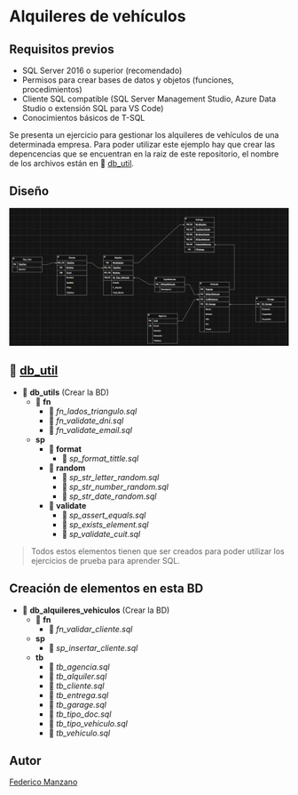 
# Alquileres de vehículos

## Requisitos previos

- SQL Server 2016 o superior (recomendado)
- Permisos para crear bases de datos y objetos (funciones, procedimientos)
- Cliente SQL compatible (SQL Server Management Studio, Azure Data Studio o extensión SQL para VS Code)
- Conocimientos básicos de T-SQL

Se presenta un ejercicio para gestionar los alquileres de vehículos de una determinada empresa.
Para poder utilizar este ejemplo hay que crear las depencencias que se encuentran en la raiz de este repositorio,
el nombre de los archivos están en :green_book: [db_util](/utils).

## Diseño

![Modelado](/db_alquileres_vehiculos/mod/DER.png)

## :green_book: [db_util](/utils)

- :green_book: <b>db_utils</b> (Crear la BD)
    - :open_file_folder: <b>fn</b>
        - :page_facing_up: <i>fn_lados_triangulo.sql</i>
        - :page_facing_up: <i>fn_validate_dni.sql</i>
        - :page_facing_up: <i>fn_validate_email.sql</i>
    - <b>sp</b>
        - :open_file_folder: <b>format</b>
            - :page_facing_up: <i>sp_format_tittle.sql</i> 
        - :open_file_folder: <b>random</b>
            - :page_facing_up: <i>sp_str_letter_random.sql</i> 
            - :page_facing_up: <i>sp_str_number_random.sql</i>
            - :page_facing_up: <i>sp_str_date_random.sql</i>
        - :open_file_folder: <b>validate</b> 
            - :page_facing_up: <i>sp_assert_equals.sql</i>
            - :page_facing_up: <i>sp_exists_element.sql</i>
            - :page_facing_up: <i>sp_validate_cuit.sql</i>

> Todos estos elementos tienen que ser creados para poder utilizar los ejercicios de prueba para aprender SQL.

## Creación de elementos en esta BD

- :green_book: <b>db_alquileres_vehiculos</b> (Crear la BD)
    - :open_file_folder: <b>fn</b>
        - :page_facing_up: <i>fn_validar_cliente.sql</i>
    - <b>sp</b>
        - :page_facing_up: <i>sp_insertar_cliente.sql</i> 
    - <b>tb</b>
        - :page_facing_up: <i>tb_agencia.sql</i> 
        - :page_facing_up: <i>tb_alquiler.sql</i>
        - :page_facing_up: <i>tb_cliente.sql</i>
        - :page_facing_up: <i>tb_entrega.sql</i>
        - :page_facing_up: <i>tb_garage.sql</i>
        - :page_facing_up: <i>tb_tipo_doc.sql</i>
        - :page_facing_up: <i>tb_tipo_vehiculo.sql</i>
        - :page_facing_up: <i>tb_vehiculo.sql</i>


## Autor

[Federico Manzano](https://github.com/FedeManzano)